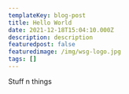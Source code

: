 ```yaml
---
templateKey: blog-post
title: Hello World
date: 2021-12-18T15:04:10.000Z
description: description
featuredpost: false
featuredimage: /img/wsg-logo.jpg
tags: []
---
```

Stuff n things